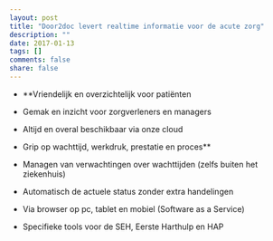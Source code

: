 ```yaml
---
layout: post
title: "Door2doc levert realtime informatie voor de acute zorg"
description: ""
date: 2017-01-13
tags: []
comments: false
share: false
---
```


* **Vriendelijk en overzichtelijk voor patiënten
* Gemak en inzicht voor zorgverleners en managers
* Altijd en overal beschikbaar via onze cloud
* Grip op wachttijd, werkdruk, prestatie en proces**

* Managen van verwachtingen over wachttijden (zelfs buiten het ziekenhuis)
* Automatisch de actuele status zonder extra handelingen
* Via browser op pc, tablet en mobiel (Software as a Service)
* Specifieke tools voor de SEH, Eerste Harthulp en HAP
